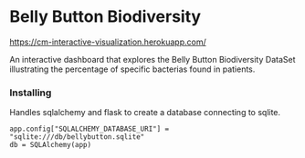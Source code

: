 # Belly Button Biodiversity
https://cm-interactive-visualization.herokuapp.com/

An interactive dashboard that explores the Belly Button Biodiversity DataSet illustrating the percentage of specific bacterias found in patients.

### Installing
Handles sqlalchemy and flask to create a database connecting to sqlite. 

```
app.config["SQLALCHEMY_DATABASE_URI"] = "sqlite:///db/bellybutton.sqlite"
db = SQLAlchemy(app)
```
  


